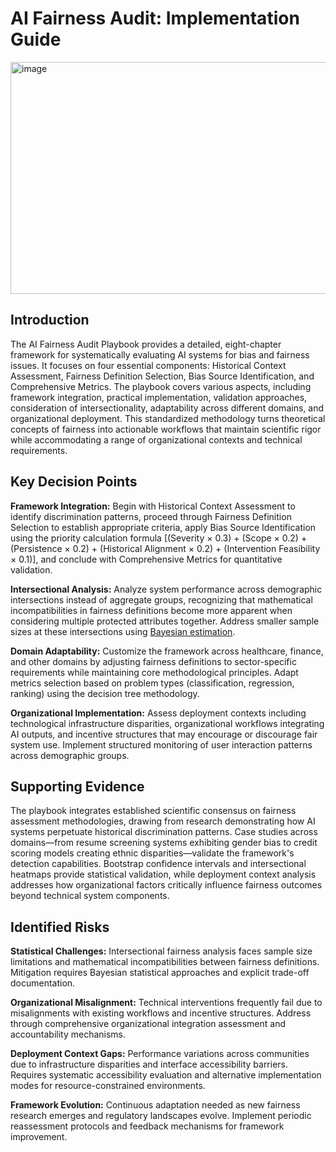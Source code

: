 # AI Fairness Audit: Implementation Guide #

<img width="593" height="371" alt="image" src="https://github.com/user-attachments/assets/48a9ef4e-16d5-4d23-a264-5e7b9068126a" />


##  Introduction ##

The AI Fairness Audit Playbook provides a detailed, eight-chapter framework for systematically evaluating AI systems for bias and fairness issues. It focuses on four essential components: Historical Context Assessment, Fairness Definition Selection, Bias Source Identification, and Comprehensive Metrics. The playbook covers various aspects, including framework integration, practical implementation, validation approaches, consideration of intersectionality, adaptability across different domains, and organizational deployment. This standardized methodology turns theoretical concepts of fairness into actionable workflows that maintain scientific rigor while accommodating a range of organizational contexts and technical requirements.

## Key Decision Points ##

**Framework Integration:** Begin with Historical Context Assessment to identify discrimination patterns, proceed through Fairness Definition Selection to establish appropriate criteria, apply Bias Source Identification using the priority calculation formula [(Severity × 0.3) + (Scope × 0.2) + (Persistence × 0.2) + (Historical Alignment × 0.2) + (Intervention Feasibility × 0.1)], and conclude with Comprehensive Metrics for quantitative validation.

**Intersectional Analysis:** Analyze system performance across demographic intersections instead of aggregate groups, recognizing that mathematical incompatibilities in fairness definitions become more apparent when considering multiple protected attributes together. Address smaller sample sizes at these intersections using [Bayesian estimation](https://pmc.ncbi.nlm.nih.gov/articles/PMC4357639/).

**Domain Adaptability:** Customize the framework across healthcare, finance, and other domains by adjusting fairness definitions to sector-specific requirements while maintaining core methodological principles. Adapt metrics selection based on problem types (classification, regression, ranking) using the decision tree methodology.

**Organizational Implementation:** Assess deployment contexts including technological infrastructure disparities, organizational workflows integrating AI outputs, and incentive structures that may encourage or discourage fair system use. Implement structured monitoring of user interaction patterns across demographic groups.

##  Supporting Evidence ##

The playbook integrates established scientific consensus on fairness assessment methodologies, drawing from research demonstrating how AI systems perpetuate historical discrimination patterns. Case studies across domains—from resume screening systems exhibiting gender bias to credit scoring models creating ethnic disparities—validate the framework's detection capabilities. Bootstrap confidence intervals and intersectional heatmaps provide statistical validation, while deployment context analysis addresses how organizational factors critically influence fairness outcomes beyond technical system components.

##  Identified Risks ##

**Statistical Challenges:** Intersectional fairness analysis faces sample size limitations and mathematical incompatibilities between fairness definitions. Mitigation requires Bayesian statistical approaches and explicit trade-off documentation.

**Organizational Misalignment:** Technical interventions frequently fail due to misalignments with existing workflows and incentive structures. Address through comprehensive organizational integration assessment and accountability mechanisms.

**Deployment Context Gaps:** Performance variations across communities due to infrastructure disparities and interface accessibility barriers. Requires systematic accessibility evaluation and alternative implementation modes for resource-constrained environments.

**Framework Evolution:** Continuous adaptation needed as new fairness research emerges and regulatory landscapes evolve. Implement periodic reassessment protocols and feedback mechanisms for framework improvement.

